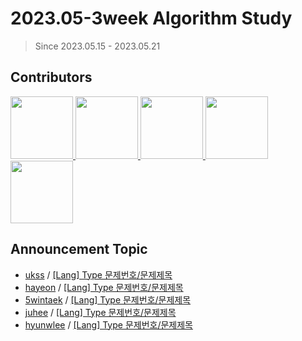 # 2023.05-3week Algorithm Study

> Since 2023.05.15 - 2023.05.21

## Contributors

<p>
<a href="https://github.com/ukssss">
  <img src="https://github.com/ukssss.png" width="100">
</a>
<a href="https://github.com/hayeonn2">
  <img src="https://github.com/hayeonn2.png" width="100">
</a>
<a href="https://github.com/5wintaek">
  <img src="https://github.com/5wintaek.png" width="100">
</a>
<a href="https://github.com/Juhee-Hwang">
  <img src="https://github.com/Juhee-Hwang.png" width="100">
</a>
<a href="https://github.com/hyunwlee-dev">
  <img src="https://github.com/hyunwlee-dev.png" width="100">
</a>
</p>

## Announcement Topic

<!-- 발표할 주제를 다음 양식에 맞게 작성해주세요 ! -->
<!-- 📕 백준 : BOJ 문제번호/문제제목 e.g. [Lang] BOJ 2577/숫자의 개수 -->
<!-- 📗 프로그래머스 : PRO 문제번호/문제제목 e.g. [Lang] PRO 120812/최빈값 구하기 -->
<!-- 백준허브를 사용하시면 프로그래머스의 문제번호도 확인하실 수 있습니다 -->

- [ukss](https://github.com/ukssss) / [[Lang] Type 문제번호/문제제목](#)
- [hayeon](https://github.com/hayeonn2) / [[Lang] Type 문제번호/문제제목](#)
- [5wintaek](https://github.com/5wintaek) / [[Lang] Type 문제번호/문제제목](#)
- [juhee](https://github.com/Juhee-Hwang) / [[Lang] Type 문제번호/문제제목](#)
- [hyunwlee](https://github.com/hyunwlee-dev) / [[Lang] Type 문제번호/문제제목](#)
